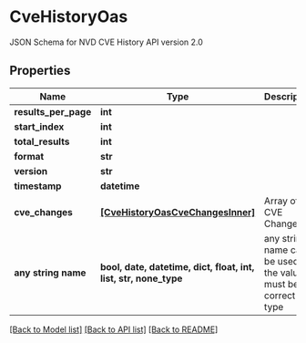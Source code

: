 # CveHistoryOas

JSON Schema for NVD CVE History API version 2.0

## Properties
Name | Type | Description | Notes
------------ | ------------- | ------------- | -------------
**results_per_page** | **int** |  | 
**start_index** | **int** |  | 
**total_results** | **int** |  | 
**format** | **str** |  | 
**version** | **str** |  | 
**timestamp** | **datetime** |  | 
**cve_changes** | [**[CveHistoryOasCveChangesInner]**](CveHistoryOasCveChangesInner.md) | Array of CVE Changes | [optional] 
**any string name** | **bool, date, datetime, dict, float, int, list, str, none_type** | any string name can be used but the value must be the correct type | [optional]

[[Back to Model list]](../README.md#documentation-for-models) [[Back to API list]](../README.md#documentation-for-api-endpoints) [[Back to README]](../README.md)


